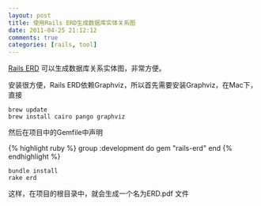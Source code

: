 ```yaml
---
layout: post
title: 使用Rails ERD生成数据库实体关系图
date: 2011-04-25 21:12:12
comments: true
categories: [rails, tool]
---
```


[Rails ERD](http://rails-erd.rubyforge.org/) 可以生成数据库关系实体图，非常方便。

安装很方便，Rails ERD依赖Graphviz，所以首先需要安装Graphviz，在Mac下，直接

```
brew update
brew install cairo pango graphviz
```

然后在项目中的Gemfile中声明

{% highlight ruby %}
group :development do
  gem "rails-erd"
end
{% endhighlight %}

```
bundle install
rake erd
```

这样，在项目的根目录中，就会生成一个名为ERD.pdf 文件


